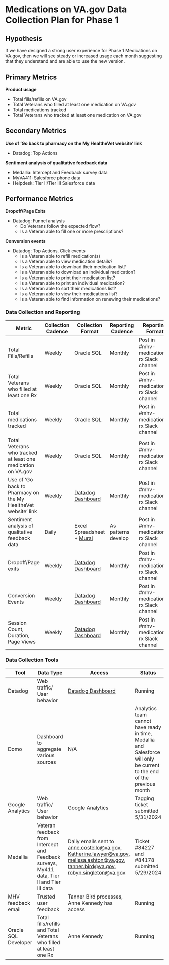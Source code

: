 # **Medications on VA.gov Data Collection Plan for Phase 1**

## **Hypothesis**

If we have designed a strong user experience for Phase 1 Medications on VA.gov, then we will see steady or increased usage each month suggesting that they understand and are able to use the new version.

## **Primary Metrics**

**Product usage**

- Total fills/refills on VA.gov
- Total Veterans who filled at least one medication on VA.gov
- Total medications tracked
- Total Veterans who tracked at least one medication on VA.gov

## **Secondary Metrics**

**Use of ‘Go back to pharmacy on the My HealtheVet website’ link**

- Datadog: Top Actions

**Sentiment analysis of qualitative feedback data**

- Medallia: Intercept and Feedback survey data
- MyVA411: Salesforce phone data
- Helpdesk: Tier II/Tier III Salesforce data

## **Performance Metrics**

**Dropoff/Page Exits**

- Datadog: Funnel analysis
  - Do Veterans follow the expected flow?
  - Is a Veteran able to fill one or more prescriptions?

**Conversion events**

- Datadog: Top Actions, Click events
  - Is a Veteran able to refill medication(s)
  - Is a Veteran able to view medication details?
  - Is a Veteran able to download their medication list?
  - Is a Veteran able to download an individual medication?
  - Is a Veteran able to print their medication list?
  - Is a Veteran able to print an individual medication?
  - Is a Veteran able to sort their medications list?
  - Is a Veteran able to view their medications list?
  - Is a Veteran able to find information on renewing their medications?

### **Data Collection and Reporting**

| Metric | Collection Cadence | Collection Format | Reporting Cadence | Reporting Format | Audience |
| --- | --- | --- | --- | --- | --- |
| Total Fills/Refills | Weekly | Oracle SQL | Monthly | Post in #mhv-medications-rx Slack channel | MHV Stakeholders |
| Total Veterans who filled at least one Rx | Weekly | Oracle SQL | Monthly | Post in #mhv-medications-rx Slack channel | MHV Stakeholders |
| Total medications tracked | Weekly | Oracle SQL | Monthly | Post in #mhv-medications-rx Slack channel | MHV Stakeholders |
| Total Veterans who tracked at least one medication on VA.gov | Weekly | Oracle SQL | Monthly | Post in #mhv-medications-rx Slack channel | MHV Stakeholders |
| Use of ‘Go back to Pharmacy on the My HealtheVet website’ link | Weekly | [Datadog Dashboard](https://vagov.ddog-gov.com/dashboard/p4s-ppk-kpw/rx-on-vagov?fromUser=false&refresh_mode=monthly&view=spans&from_ts=1714536000000&to_ts=1717100181580&live=true) | Monthly | Post in #mhv-medications-rx Slack channel | MHV Stakeholders |
| Sentiment analysis of qualitative feedback data | Daily | Excel Spreadsheet + [Mural](https://app.mural.co/t/departmentofveteransaffairs9999/m/departmentofveteransaffairs9999/1717100337676/5ce86a1002efa00d8a8a6e1d1aa265c002bb2d0b?sender=u8633abbc30765ec4537308010) | As patterns develop | Post in #mhv-medications-rx Slack channel | Kay, Kaitlin, Robyn, By Light UCD team |
| Dropoff/Page exits | Weekly | [Datadog Dashboard](https://vagov.ddog-gov.com/dashboard/p4s-ppk-kpw/rx-on-vagov?fromUser=false&refresh_mode=monthly&view=spans&from_ts=1714536000000&to_ts=1717100181580&live=true) | Monthly | Post in #mhv-medications-rx Slack channel | Kay, Kaitlin, Robyn, By Light UCD team |
| Conversion Events | Weekly | [Datadog Dashboard](https://vagov.ddog-gov.com/dashboard/p4s-ppk-kpw/rx-on-vagov?fromUser=false&refresh_mode=monthly&view=spans&from_ts=1714536000000&to_ts=1717100181580&live=true) | Monthly | Post in #mhv-medications-rx Slack channel | Kay, Kaitlin, Robyn, By Light UCD team |
| Session Count, Duration, Page Views | Weekly | [Datadog Dashboard](https://vagov.ddog-gov.com/dashboard/p4s-ppk-kpw/rx-on-vagov?fromUser=false&refresh_mode=monthly&view=spans&from_ts=1714536000000&to_ts=1717100181580&live=true) | Monthly | Post in #mhv-medications-rx Slack channel | Kay, Kaitlin, Robyn, By Light UCD team |

### **Data Collection Tools**

| Tool | Data Type | Access | Status |
| --- | --- | --- | --- |
| Datadog | Web traffic/ User behavior | [Datadog Dashboard](https://vagov.ddog-gov.com/dashboard/p4s-ppk-kpw/rx-on-vagov?fromUser=false&refresh_mode=monthly&view=spans&from_ts=1714536000000&to_ts=1717100181580&live=true)  | Running |
| Domo | Dashboard to aggregate various sources | N/A | Analytics team cannot have ready in time, Medallia and Salesforce will only be current to the end of the previous month |
| Google Analytics | Web traffic/ User behavior | Google Analytics | Tagging ticket submitted 5/31/2024 |
| Medallia | Veteran feedback from Intercept and Feedback surveys, My411 data, Tier II and Tier III data | Daily emails sent to [anne.costello@va.gov](mailto:anne.costello@va.gov), [Katherine.lawyer@va.gov](mailto:Katherine.lawyer@va.gov), [melissa.ashton@va.gov](mailto:melissa.ashton@va.gov), [tanner.bird@va.gov](mailto:tanner.bird@va.gov), <robyn.singleton@va.gov> | Ticket #84227 and #84178 submitted 5/29/2024 |
| MHV feedback email | Trusted user feedback | Tanner Bird processes, Anne Kennedy has access | Running |
| Oracle SQL Developer | Total fills/refills and Total Veterans who filled at least one Rx | Anne Kennedy | Running |
